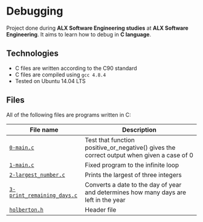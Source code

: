 # Debugging

Project done during **ALX Software Engineering studies** at **ALX Software Engineering**.
It aims to learn how to debug in **C language**.

## Technologies
* C files are written according to the C90 standard
* C files are compiled using `gcc 4.8.4`
* Tested on Ubuntu 14.04 LTS

## Files
All of the following files are programs written in C:

| File name | Description |
| ------------ | ----------- |
| [`0-main.c`](https://github.com/Yemiluna/alx-low_level_programming/blob/main/0x03-debugging/0-main.c) | Test that function positive_or_negative() gives the correct output when given a case of 0 |
| [`1-main.c`](https://github.com/Yemiluna/alx-low_level_programming/blob/main/0x03-debugging/1-main.c) | Fixed program to the infinite loop |
| [`2-largest_number.c`](https://github.com/Yemiluna/alx-low_level_programming/blob/main/0x03-debugging/2-largest_number.c) | Prints the largest of three integers |
| [`3-print_remaining_days.c`](https://github.com/Yemiluna/alx-low_level_programming/blob/main/0x03-debugging/3-print_remaining_days.c) | Converts a date to the day of year and determines how many days are left in the year |
| [`holberton.h`](https://github.com/Yemiluna/alx-low_level_programming/blob/main/0x03-debugging/holberton.h) | Header file |



